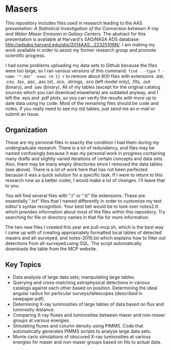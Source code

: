# Masers
This repository includes files used in research leading to the AAS presentation: _A Statistical Investigation of the Connection between X-ray and Water Maser Emission in Galaxy Centers_. The abstract for this presentation is available at Harvard's SAO/NASA ADS database: http://adsabs.harvard.edu/abs/2014AAS...22325109N/. I am making my work available in order to assist my former research group and promote scientific progress.

I had some problems uploading my data sets to Github because the files were too large, so I ran various versions of this command: ```find . -type f -name '*.dat' -exec rm {} +``` to remove about 800 files with extensions .dat, .csv, .tsv, .asc, .asc.txt, .xco, .strings, .xco (left model only), .fits, .out (binary), and .sav (binary). All of my tables (except for the original catalog sources which you can download elsewhere) are outdated anyway, and I left the .eps and .pdf plots, so you can verify the results with more up to date data using my code. Most of the remaining files should be code and notes. If you really need to see my old tables, just send me an e-mail or submit an issue.

## Organization
These are my personal files in exactly the condition I had them during my undergraduate research. There is a lot of redundancy, and files may be named confusingly because it was my personal work in progress containing many drafts and slightly varied iterations of certain concepts and data sets. Also, there may be many empty directories since I removed the data tables (see above). There is a lot of work here that has not been perfected because it was a quick solution for a specific task. If I were to return to this research now as a better coder, I would make a lot of changes. I'll leave that to you.

You will find several files with ".t" or ".tt" file extensions. These are essentially ".txt" files that I named differently in order to customize my text editor's syntax recognition. Your best bet would be to look over notes2.tt which provides information about most of the files within this repository. Try searching for file or directory names in that file for more information.

The two new files I created this year are pull-mcp.sh, which is the best way I came up with of creating appropriately formatted local tables of detected masers and all-surveyed, and notes-2015.txt which explains how to filter out detections from all-surveyed using SQL. The script automatically downloads the table from the MCP website.

## Key Topics
* Data analysis of large data sets; manipulating large tables.
* Querying and cross-matching astrophysical detections in various catalogs against each other based on position. Determining the ideal angular radius for particular surveys/telescopes (described in newpaper.pdf).
* Determining X-ray luminosities of large tables of data based on flux and luminosity distance.
* Comparing X-ray fluxes and luminosities between maser and non-maser groups at various energies.
* Simulating fluxes and column density using PIMMS. Code that automatically generates PIMMS scripts to analyze large data sets.
* Monte carlo simulations of obscured X-ray luminosities at various energies for maser and non-maser groups based on fits to actual data.

